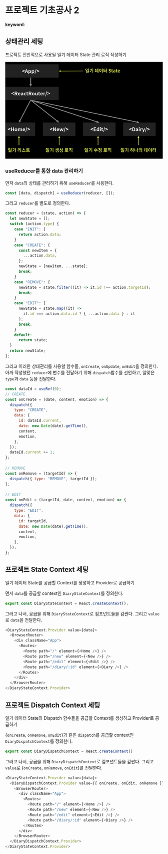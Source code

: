 # 

# 프로젝트 기초공사 2

**keyword**: 



## 상태관리 세팅

프로젝트 전반적으로 사용될 일기 데이터 State 관리 로직 작성하기

![](assets/2023-01-17-13-31-49-image.png)

### useReducer를 통한 data 관리하기

먼저 `data`의 상태를 관리하기 위해 `useReducer`를 사용한다. 

```javascript
const [data, dispatch] = useReducer(reducer, []);
```

그리고 `reducer`를 별도로 정의한다.

```javascript
const reducer = (state, action) => {
  let newState = [];
  switch (action.type) {
    case "INIT": {
      return action.data;
    }
    case "CREATE": {
      const newItem = {
        ...action.data,
      };
      newState = [newItem, ...state];
      break;
    }
    case "REMOVE": {
      newState = state.filter((it) => it.id !== action.targetId);
      break;
    }
    case "EDIT": {
      newState = state.map((it) =>
        it.id === action.data.id ? { ...action.data } : it
      );
      break;
    }
    default:
      return state;
  }
  return newState;
};
```

그리고 이러한 상태관리를 사용할 함수들, `onCreate`, `onUpdate`, `onEdit`을 정의한다. 아까 작성했던 `reducer`에 변수를 전달하기 위해 `dispatch`함수를 선언하고, 알맞은 `type`과 `data` 등을 전달한다.

```javascript
const dataId = useRef(0);
// CREATE
const onCreate = (date, content, emotion) => {
  dispatch({
    type: "CREATE",
    data: {
      id: dataId.current,
      date: new Date(date).getTime(),
      content,
      emotion,
    },
  });
  dataId.current += 1;
};

// REMOVE
const onRemove = (targetId) => {
  dispatch({ type: "REMOVE", targetId });
};

// EDIT
const onEdit = (targetId, date, content, emotion) => {
  dispatch({
    type: "EDIT",
    data: {
      id: targetId,
      date: new Date(date).getTime(),
      content,
      emotion,
    },
  });
};
```



## 프로젝트 State Context 세팅

일기 데이터 State를 공급할 Context를 생성하고 Provider로 공급하기

먼저 `data`를 공급할 context인 `DiaryStateContext`를 정의한다.

```javascript
export const DiaryStateContext = React.createContext();
```

그러고 나서, 공급을 위해 `DiaryStateContext`로 컴포넌트들을 감싼다. 그리고 `value`로 `data`을 전달한다.

```javascript
<DiaryStateContext.Provider value={data}>
  <BrowserRouter>
    <div className="App">
      <Routes>
        <Route path="/" element={<Home />} />
        <Route path="/new" element={<New />} />
        <Route path="/edit" element={<Edit />} />
        <Route path="/diary/:id" element={<Diary />} />
      </Routes>
    </div>
  </BrowserRouter>
</DiaryStateContext.Provider>
```



## 프로젝트 Dispatch Context 세팅

일기 데이터 State의 Dispatch 함수들을 공급할 Context를 생성하고 Provider로 공급하기

{`onCreate`, `onRemove`, `onEdit`}과 같은 `dispatch`를 공급할 context인 `DiaryDispatchContext`를 정의한다.

```javascript
export const DiaryDispatchContext = React.createContext()
```

그러고 나서, 공급을 위해 `DiaryDispatchContext`로 컴포넌트들을 감싼다. 그리고 `value`로 {`onCreate`, `onRemove`, `onEdit`}를 전달한다.

```javascript
<DiaryStateContext.Provider value={data}>
  <DiaryDispatchContext.Provider value={{ onCreate, onEdit, onRemove }}>
    <BrowserRouter>
      <div className="App">
        <Routes>
          <Route path="/" element={<Home />} />
          <Route path="/new" element={<New />} />
          <Route path="/edit" element={<Edit />} />
          <Route path="/diary/:id" element={<Diary />} />
        </Routes>
      </div>
    </BrowserRouter>
  </DiaryDispatchContext.Provider>
</DiaryStateContext.Provider>
```
